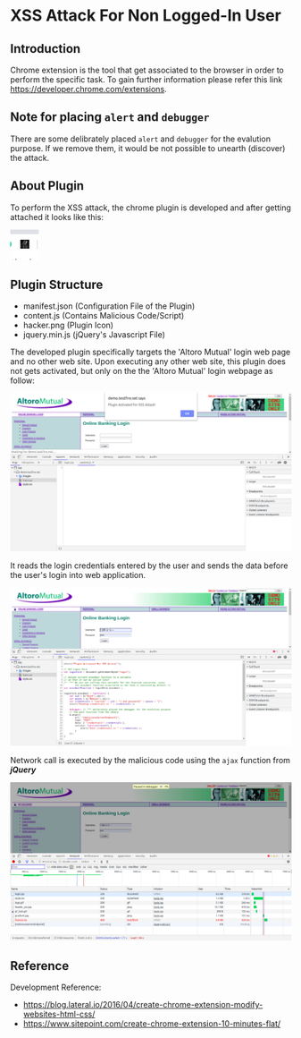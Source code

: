 # XSS Attack For Non Logged-In User

## Introduction

Chrome extension is the tool that get associated to the browser in order to perform the specific task. To gain further information please refer this link https://developer.chrome.com/extensions.


## Note for placing `alert` and `debugger`

There are some delibrately placed `alert` and `debugger` for the evalution purpose. If we remove them, it would be not possible to unearth (discover) the attack.



## About Plugin

To perform the XSS attack, the chrome plugin is developed and after getting attached it looks like this:

![screenshot](img/Plugin_Icon.png)


## Plugin Structure

- manifest.json (Configuration File of the Plugin)
- content.js (Contains Malicious Code/Script)
- hacker.png (Plugin Icon)
- jquery.min.js (jQuery's Javascript File)

The developed plugin specifically targets the 'Altoro Mutual' login web page and no other web site. Upon executing any other web site, this plugin does not gets activated, but only on the the 'Altoro Mutual' login webpage as follow:

![screenshot](img/Plugin_Activation.png)

It reads the login credentials entered by the user and sends the data before the user's login into web application.

![screenshot](img/Plugin_Content_Code.png)


Network call is executed by the malicious code using the `ajax` function from ***jQuery***

![screenshot](img/Plugin_NetworkCall.png)




## Reference

Development Reference:
- https://blog.lateral.io/2016/04/create-chrome-extension-modify-websites-html-css/
- https://www.sitepoint.com/create-chrome-extension-10-minutes-flat/